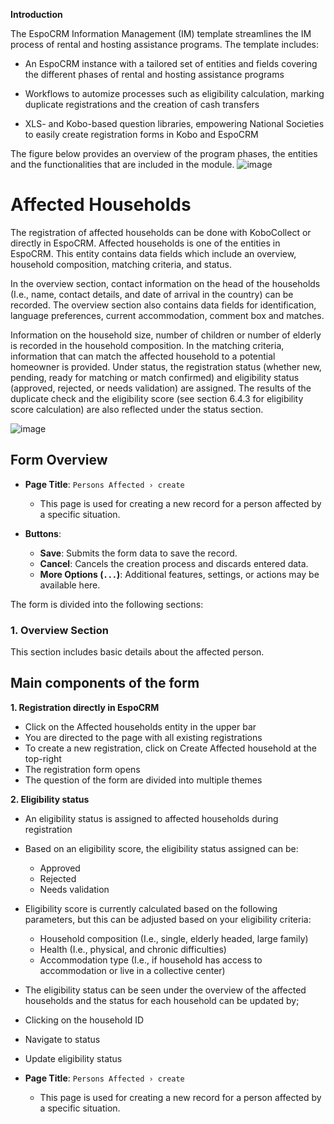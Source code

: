 **Introduction**

The EspoCRM Information Management (IM) template streamlines the IM process of rental and hosting assistance programs. The template includes:

- An EspoCRM instance with a tailored set of entities and fields covering the different phases of rental and hosting assistance programs
  
- Workflows to automize processes such as eligibility calculation, marking duplicate registrations and the creation of cash transfers
  
- XLS- and Kobo-based question libraries, empowering National Societies to easily create registration forms in Kobo and EspoCRM
  

The figure below provides an overview of the program phases, the entities and the functionalities that are included in the module. 
![image](https://github.com/user-attachments/assets/c8387d97-2c91-4881-9759-215f94cb164f)


# Affected Households 
The registration of affected households can be done with KoboCollect or directly in EspoCRM. Affected households is one of the entities in EspoCRM. This entity contains data fields which include an overview, household composition, matching criteria, and status. 

In the overview section, contact information on the head of the households (I.e., name, contact details, and date of arrival in the country) can be recorded. The overview section also contains data fields for identification, language preferences, current accommodation, comment box and matches. 

Information on the household size, number of children or number of elderly is recorded in the household composition. In the matching criteria, information that can match the affected household to a potential homeowner is provided. Under status, the registration status (whether new, pending, ready for matching or match confirmed) and eligibility status (approved, rejected, or needs validation) are assigned. The results of the duplicate check and the eligibility score (see section 6.4.3 for eligibility score calculation) are also reflected under the status section. 

![image](https://github.com/user-attachments/assets/dc7957b5-0715-4250-9cea-121a6069582d)

## Form Overview

- **Page Title**: `Persons Affected › create`
  - This page is used for creating a new record for a person affected by a specific situation.

- **Buttons**:
  - **Save**: Submits the form data to save the record.
  - **Cancel**: Cancels the creation process and discards entered data.
  - **More Options (`...`)**: Additional features, settings, or actions may be available here.



The form is divided into the following sections:

### 1. Overview Section

This section includes basic details about the affected person.

## Main components of the form

**1. Registration directly in EspoCRM** 
-	Click on the Affected households entity in the upper bar
-	You are directed to the page with all existing registrations 
-	To create a new registration, click on Create Affected household at the top-right 
-	The registration form opens
-	The question of the form are divided into multiple themes
  
**2. Eligibility status**
-	An eligibility status is assigned to affected households during registration
-	Based on an eligibility score, the eligibility status assigned can be:
    - Approved
    - Rejected
    - Needs validation
    
-	Eligibility score is currently calculated based on the following parameters, but this can be adjusted based on your eligibility criteria:
    - Household composition (I.e., single, elderly headed, large family)
    - Health (I.e., physical, and chronic difficulties)
    - Accommodation type (I.e., if household has access to accommodation or live in a collective center)

-	The eligibility status can be seen under the overview of the affected households and the status for each household can be updated by;
  - Clicking on the household ID
  - Navigate to status
  - Update eligibility status





- **Page Title**: `Persons Affected › create`
  - This page is used for creating a new record for a person affected by a specific situation.

